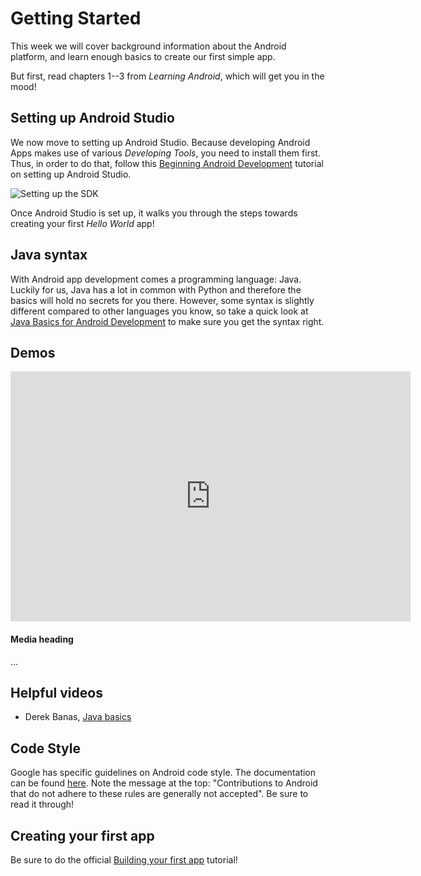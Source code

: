 # Getting Started

This week we will cover background information about the Android platform, and learn enough basics to create our first simple app.

But first, read chapters 1--3 from *Learning Android*, which will get you in the mood!

## Setting up Android Studio

We now move to setting up Android Studio. Because developing Android Apps makes use of various *Developing Tools*, you need to install them first. Thus, in order to do that, follow this [Beginning Android Development](https://www.raywenderlich.com/120177/beginning-android-development-tutorial-installing-android-studio) tutorial on setting up Android Studio.

![Setting up the SDK](https://koenig-media.raywenderlich.com/uploads/2015/11/revisedpreferences1.png)

Once Android Studio is set up, it walks you through the steps towards creating your first *Hello World* app!

## Java syntax

With Android app development comes a programming language: Java. Luckily for us, Java has a lot in common with Python and therefore the basics will hold no secrets for you there. However, some syntax is slightly different compared to other languages you know, so take a quick look at [Java Basics for Android Development](http://blog.teamtreehouse.com/java-basics-for-android-development-part-2) to make sure you get the syntax right. 

## Demos

<div class="media">
  <div class="media-left">
<iframe src="https://player.vimeo.com/video/211286086" width="640" height="400" class="media-object" frameborder="0" webkitallowfullscreen mozallowfullscreen allowfullscreen></iframe>
  </div>
  <div class="media-body">
    <h4 class="media-heading">Media heading</h4>
    ...
  </div>
</div>



## Helpful videos

* Derek Banas, [Java basics](https://www.youtube.com/watch?v=WPvGqX-TXP0&list=PLGLfVvz_LVvSPjWpLPFEfOCbezi6vATIh&index=2)

## Code Style

Google has specific guidelines on Android code style. The documentation can be found [here](https://source.android.com/source/code-style.html). Note the message at the top: "Contributions to Android that do not adhere to these rules are generally not accepted". Be sure to read it through!

## Creating your first app

Be sure to do the official [Building your first app](https://developer.android.com/training/basics/firstapp/index.html) tutorial!
